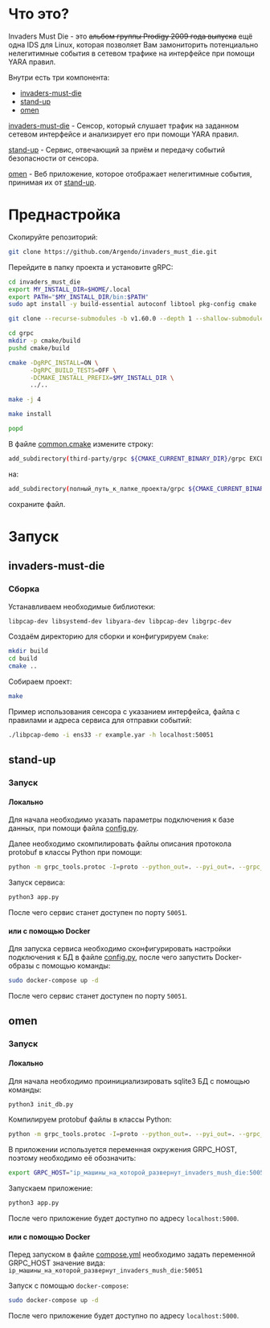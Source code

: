 # Что это?
Invaders Must Die - это ~~альбом группы Prodigy 2009 года выпуска~~ ещё одна IDS для Linux, которая позволяет Вам замониторить потенциально нелегитимные события в сетевом трафике на интерфейсе при помощи YARA правил.

Внутри есть три компонента:
- [invaders-must-die](#invaders-must-die)
- [stand-up](#stand-up)
- [omen](#omen)

[invaders-must-die](#invaders-must-die) - Сенсор, который слушает трафик на заданном сетевом интерфейсе и анализирует его при помощи YARA правил.

[stand-up](#stand-up) - Сервис, отвечающий за приём и передачу событий безопасности от сенсора.

[omen](#omen) - Веб приложение, которое отображает нелегитимные события, принимая их от [stand-up](#stand-up).

# Преднастройка

Скопируйте репозиторий:

```bash
git clone https://github.com/Argendo/invaders_must_die.git
```

Перейдите в папку проекта и установите gRPC:

```bash
cd invaders_must_die
export MY_INSTALL_DIR=$HOME/.local
export PATH="$MY_INSTALL_DIR/bin:$PATH"
sudo apt install -y build-essential autoconf libtool pkg-config cmake
```

```bash
git clone --recurse-submodules -b v1.60.0 --depth 1 --shallow-submodules https://github.com/grpc/grpc
```

```bash
cd grpc
mkdir -p cmake/build
pushd cmake/build
``` 

```bash
cmake -DgRPC_INSTALL=ON \
      -DgRPC_BUILD_TESTS=OFF \
      -DCMAKE_INSTALL_PREFIX=$MY_INSTALL_DIR \
      ../..
```

```bash
make -j 4
```

```bash
make install
```

```bash
popd
```

В файле [common.cmake](invaders-must-die/common.cmake) измените строку:

```bash
add_subdirectory(third-party/grpc ${CMAKE_CURRENT_BINARY_DIR}/grpc EXCLUDE_FROM_ALL)
```

на:

```bash
add_subdirectory(полный_путь_к_папке_проекта/grpc ${CMAKE_CURRENT_BINARY_DIR}/grpc EXCLUDE_FROM_ALL)
```

сохраните файл.
# Запуск
## invaders-must-die

### Сборка

Устанавливаем необходимые библиотеки:

```bash
libpcap-dev libsystemd-dev libyara-dev libpcap-dev libgrpc-dev
```

Создаём директорию для сборки и конфигурируем `Cmake`:

```bash
mkdir build
cd build
cmake ..
```

Собираем проект:

```bash
make
```

Пример использования сенсора с указанием интерфейса, файла с правилами и адреса сервиса для отправки событий:

```bash
./libpcap-demo -i ens33 -r example.yar -h localhost:50051
```

## stand-up

### Запуск

#### Локально
Для начала необходимо указать параметры подключения к базе данных, при помощи файла [config.py](stand-up/config.py).

Далее необходимо скомпилировать файлы описания протокола protobuf в классы Python при помощи:

```bash
python -m grpc_tools.protoc -I=proto --python_out=. --pyi_out=. --grpc_python_out=. proto/alert.proto
```

Запуск сервиса:

```bash
python3 app.py
```

После чего сервис станет доступен по порту `50051`.

#### или с помощью Docker

Для запуска сервиса необходимо сконфигурировать настройки подключения к БД в файле [config.py](stand-up/config.py), после чего запустить Docker-образы с помощью команды:

```bash
sudo docker-compose up -d
```

После чего сервис станет доступен по порту `50051`.

## omen

### Запуск

#### Локально

Для начала необходимо проинициализировать sqlite3 БД с помощью команды:

```bash
python3 init_db.py
```

Компилируем protobuf файлы в классы Python:

```bash
python -m grpc_tools.protoc -I=proto --python_out=. --pyi_out=. --grpc_python_out=. proto/alert.proto
```

В приложении используется переменная окружения GRPC_HOST, поэтому необходимо её обозначить:

```bash
export GRPC_HOST="ip_машины_на_которой_развернут_invaders_mush_die:50051"
```

Запускаем приложение:

```bash
python3 app.py
```

После чего приложение будет доступно по адресу `localhost:5000`.

#### или с помощью Docker

Перед запуском в файле [compose.yml](omen/compose.yml) необходимо задать переменной GRPC_HOST значение вида: `ip_машины_на_которой_развернут_invaders_mush_die:50051`

Запуск с помощью `docker-compose`:

```bash
sudo docker-compose up -d
```

После чего приложение будет доступно по адресу `localhost:5000`.
